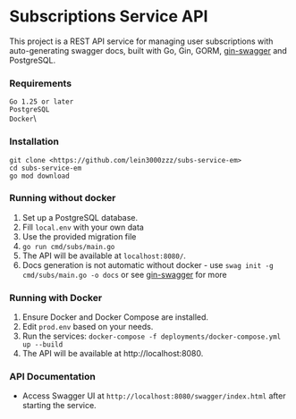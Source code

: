 # Subscriptions Service API
This project is a REST API service for managing user subscriptions with auto-generating swagger docs, built with Go, Gin, GORM, [gin-swagger](https://github.com/swaggo/gin-swagger) and PostgreSQL.

### Requirements
`Go 1.25 or later`\
`PostgreSQL`\
`Docker`\

### Installation
`git clone <https://github.com/lein3000zzz/subs-service-em>`\
`cd subs-service-em`\
`go mod download`
### Running without docker
1. Set up a PostgreSQL database.
2. Fill `local.env` with your own data
3. Use the provided migration file
4. `go run cmd/subs/main.go`
5. The API will be available at `localhost:8080/`.
6. Docs generation is not automatic without docker - use `swag init -g cmd/subs/main.go -o docs` or see [gin-swagger](https://github.com/swaggo/gin-swagger) for more 
### Running with Docker
1. Ensure Docker and Docker Compose are installed.
2. Edit `prod.env` based on your needs.
3. Run the services: `docker-compose -f deployments/docker-compose.yml up --build`
4. The API will be available at http://localhost:8080.
### API Documentation
- Access Swagger UI at `http://localhost:8080/swagger/index.html` after starting the service.
